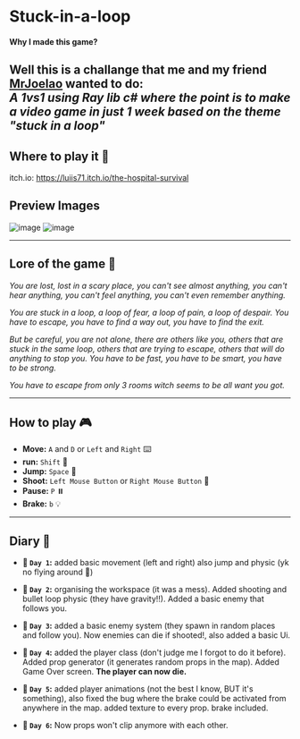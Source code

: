 # Stuck-in-a-loop
#### Why I made this game?
Well this is a challange that me and my friend **[MrJoelao](https://github.com/MrJoelao)** wanted to do:<br>
*A 1vs1 using Ray lib c# where the point is to make a video game in just 1 week based on the theme "stuck in a loop"*
---
## Where to play it 👻
itch.io: https://luiis71.itch.io/the-hospital-survival

## Preview Images

![image](https://github.com/user-attachments/assets/54a54c7e-afa1-463b-b7b2-858ada9a489b)
![image](https://github.com/user-attachments/assets/7d96db10-f077-43c7-8ac6-134fa4cc3421)

---
## Lore of the game 👻
*You are lost, lost in a scary place, you can't see almost anything, you can't hear anything, you can't feel anything, you can't even remember anything.*

*You are stuck in a loop, a loop of fear, a loop of pain, a loop of despair. You have to escape, you have to find a way out, you have to find the exit.*

*But be careful, you are not alone, there are others like you, others that are stuck in the same loop, others that are trying to escape, others that will do anything to stop you. You have to be fast, you have to be smart, you have to be strong.*

*You have to escape from only 3 rooms witch seems to be all want you got.*

---

## How to play 🎮
- **Move:** `A` and `D` or `Left` and `Right` ⌨️
- **run:** `Shift` 🏃
- **Jump:** `Space` 🚀
- **Shoot:** `Left Mouse Button` or `Right Mouse Button` 🔫
- **Pause:** `P` ⏸️
- **Brake:** `b` 💡

---

## Diary 📕
- **📅 `Day 1`:** added basic movement (left and right) also jump and physic (yk no flying around 🪽)

- **📅 `Day 2`:** organising the workspace (it was a mess). Added shooting and bullet loop physic (they have gravity!!). Added a basic enemy that follows you.

- **📅 `Day 3`:** added a basic enemy system (they spawn in random places and follow you). Now enemies can die if shooted!, also added a basic Ui.

- **📅 `Day 4`:** added the player class (don't judge me I forgot to do it before). Added prop generator (it generates random props in the map). Added Game Over screen. **The player can now die.**

- **📅 `Day 5`:** added player animations (not the best I know, BUT it's something), also fixed the bug where the brake could be activated from anywhere in the map. added texture to every prop. brake included.

- **📅 `Day 6`:** Now props won't clip anymore with each other. 
